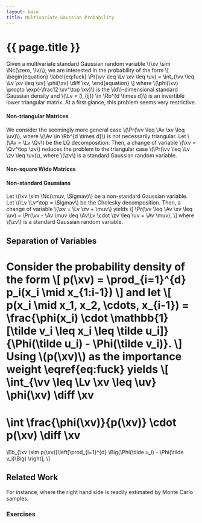 ```yaml
---
layout: base
title: Multivariate Gaussian Probability
---
```

# {{ page.title }}

Given a multivariate standard Gaussian random variable \\(\xv \sim \Nc(\zero, \Iv)\\), we are interested in the probability of the form
\\[
\begin{equation}
\label{eq:fuck}
    \Pr(\vv \leq \Lv \xv \leq \uv) = \int_{\vv \leq \Lv \xv \leq \uv} \phi(\xv) \diff \xv,
\end{equation}
\\]
where \\(\phi(\xv) \propto \exp(-\frac12 \xv^\top \xv)\\) is the \\(d\\)-dimensional standard Gaussian density and \\(\Lv = (l_{ij}) \in \Rb^{d \times d}\\) is an invertible lower triangular matrix.
At a first glance, this problem seems very restrictive.
<!-- Let \\( \Av = \Lv \Qv \\) be the LQ decomposition of \\( \Av \\). -->

#### **Non-triangular Matrices**
We consider the seemingly more general case \\(\Pr(\vv \leq \Av \xv \leq \uv)\\), where \\(\Av \in \Rb^{d \times d}\\) is not necessarily triangular.
Let \\(\Av = \Lv \Qv\\) be the LQ decomposition.
Then, a change of variable \\(\xv = \Qv^\top \zv\\) reduces the problem to the triangular case \\(\Pr(\vv \leq \Lv \zv \leq \uv)\\), where \\(\zv\\) is a standard Gaussian random variable.

#### **Non-square Wide Matrices**

#### **Non-standard Gaussians**
Let \\(\xv \sim \Nc(\muv, \Sigmav)\\) be a non-standard Gaussian variable.
Let \\(\Lv \Lv^\top = \Sigmav\\) be the Cholesky decomposition.
Then, a change of variable \\(\xv = \Lv \zv + \muv\\) yields
\\[
    \Pr(\vv \leq \Av \xv \leq \uv) = \Pr(\vv - \Av \muv \leq \Av\Lv \cdot \zv \leq \uv + \Av \muv),
\\]
where \\(\zv\\) is a standard Gaussian random variable.

## Separation of Variables

Consider the probability density of the form
\\[
    <!-- p(\xv) = p_1(x_1) p_2(x_2 \mid x_1) \cdots p_d(x_d \mid x_1, x_2, \cdots, x_{d-1}) -->
    p(\xv) = \prod_{i=1}^{d} p_i(x_i \mid x_{1:i-1})
\\]
and let
\\[
    p(x_i \mid x_1, x_2, \cdots, x_{i-1}) = \frac{\phi(x_i) \cdot \mathbb{1}[\tilde v_i \leq x_i \leq \tilde u_i]}{\Phi(\tilde u_i) - \Phi(\tilde v_i)}.
\\]
Using \\(p(\xv)\\) as the importance weight \eqref{eq:fuck} yields
\\[
\int_{\vv \leq \Lv \xv \leq \uv} \phi(\xv) \diff \xv
=
\int \frac{\phi(\xv)}{p(\xv)} \cdot p(\xv) \diff \xv
=
\Eb_{\xv \sim p(\xv)}\left[\prod_{i=1}^{d} \Big(\Phi(\tilde u_i) - \Phi(\tilde v_i)\Big) \right],
\\]

## Related Work 
For instance, 
where the right hand side is readily estimated by Monte Carlo samples.

### **Exercises**
